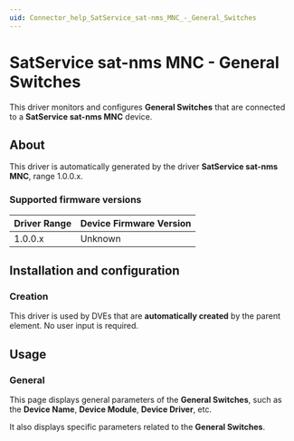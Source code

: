 ```yaml
---
uid: Connector_help_SatService_sat-nms_MNC_-_General_Switches
---
```


# SatService sat-nms MNC - General Switches

This driver monitors and configures **General Switches** that are connected to a **SatService sat-nms MNC** device.

## About

This driver is automatically generated by the driver **SatService sat-nms MNC**, range 1.0.0.x.

### Supported firmware versions

| **Driver Range** | **Device Firmware Version** |
|------------------|-----------------------------|
| 1.0.0.x          | Unknown                     |

## Installation and configuration

### Creation

This driver is used by DVEs that are **automatically created** by the parent element. No user input is required.

## Usage

### General

This page displays general parameters of the **General Switches**, such as the **Device Name**, **Device Module**, **Device Driver**, etc.

It also displays specific parameters related to the **General Switches**.
